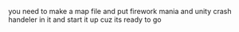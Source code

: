 you need to make a map file and put firework mania and unity crash handeler in it and start it up cuz its ready to go
